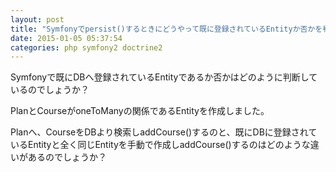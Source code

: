 ```yaml
---
layout: post
title: "Symfonyでpersist()するときにどうやって既に登録されているEntityか否かを判断しているのか"
date: 2015-01-05 05:37:54
categories: php symfony2 doctrine2
---
```

<p>Symfonyで既にDBへ登録されているEntityであるか否かはどのように判断しているのでしょうか？</p>

<p>PlanとCourseがoneToManyの関係であるEntityを作成しました。</p>

<p>Planへ、CourseをDBより検索しaddCourse()するのと、既にDBに登録されているEntityと全く同じEntityを手動で作成しaddCourse()するのはどのような違いがあるのでしょうか？</p>
